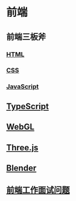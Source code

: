 # 前端

## 前端三板斧

### [HTML](./HTML/index.md)

### [CSS](./CSS/index.md)

### [JavaScript](./JavaScript/index.md)

## [TypeScript](./TypeScript/index.md)

## [WebGL](./WebGL/index.md)

## [Three.js](./Three/index.md)

## [Blender](./blender/index.md)

## [前端工作面试问题](./questions/index.md)
